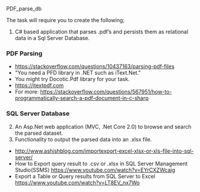 PDF_parse_db

The task will require you to create the following;
 
1. C# based application that parses .pdf’s and persists them as relational data in a Sql Server Database.
### PDF Parsing
  - https://stackoverflow.com/questions/10437163/parsing-pdf-files
  - "You need a PFD library in .NET such as iText.Net."
  - You might try Docotic.Pdf library for your task.
  - https://itextpdf.com
  - For more: https://stackoverflow.com/questions/567951/how-to-programmatically-search-a-pdf-document-in-c-sharp
### SQL Server Database
2. An Asp.Net web application (MVC, .Net Core 2.0) to browse and search the parsed dataset.
3. Functionality to output the parsed data into an .xlsx file.
  - http://www.ashishblog.com/importexport-excel-xlsx-or-xls-file-into-sql-server/
  - How to Export query result to .csv or .xlsx in SQL Server Management Studio(SSMS) https://www.youtube.com/watch?v=EYrCXZWcajg
  - Export a Table or Query results from SQL Server to Excel https://www.youtube.com/watch?v=LT8EV_nx7Wo
